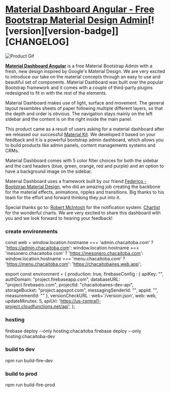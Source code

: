 # [Material Dashboard Angular - Free Bootstrap Material Design Admin](https://www.creative-tim.com/product/material-dashboard-angular2)[![version][version-badge]][CHANGELOG]

![Product Gif](https://raw.githubusercontent.com/creativetimofficial/public-assets/master/material-dashboard-angular/material-dashboard-angular.gif)

**[Material Dashboard Angular](https://www.creative-tim.com/product/material-dashboard-angular2/)** is a free Material Bootstrap Admin with a fresh, new design inspired by Google's Material Design. We are very excited to introduce our take on the material concepts through an easy to use and beautiful set of components. Material Dashboard was built over the popular Bootstrap framework and it comes with a couple of third-party plugins redesigned to fit in with the rest of the elements.

Material Dashboard makes use of light, surface and movement. The general layout resembles sheets of paper following multiple different layers, so that the depth and order is obvious. The navigation stays mainly on the left sidebar and the content is on the right inside the main panel.

This product came as a result of users asking for a material dashboard after we released our successful [Material Kit](http://www.creative-tim.com/product/material-kit). We developed it based on your feedback and it is a powerful bootstrap admin dashboard, which allows you to build products like admin panels, content managements systems and CRMs.

Material Dashboard comes with 5 color filter choices for both the sidebar and the card headers (blue, green, orange, red and purple) and an option to have a background image on the sidebar.

Material Dashboard uses a framework built by our friend [Federico - Bootstrap Material Design](http://fezvrasta.github.io/bootstrap-material-design/), who did an amazing job creating the backbone for the material effects, animations, ripples and transitions. Big thanks to his team for the effort and forward thinking they put into it.

Special thanks go to:
[Robert McIntosh](https://github.com/mouse0270/bootstrap-notify) for the notification system.
[Chartist](https://gionkunz.github.io/chartist-js/) for the wonderful charts.
We are very excited to share this dashboard with you and we look forward to hearing your feedback!



### create environments

const web = 
window.location.hostname === 'admin.chacaitoba.com' ? 
'https://admin.chacaitoba.com': 
window.location.hostname === 'mesonero.chacaitoba.com' ? 
'https://mesonero.chacaitoba.com':
window.location.hostname === 'menu.chacaitoba.com' ? 
'https://menu.chacaitoba.com':
'https://chacaitobaires.web.app';

export const environment = {
  production: true,
  firebaseConfig : {
    apiKey: "",
    authDomain: "project.firebaseapp.com",
    databaseURL: "project.firebaseio.com",
    projectId: "chacaitobaires-dev-api",
    storageBucket: "project.appspot.com",
    messagingSenderId: "",
    appId: "",
    measurementId: ""
  },
  versionCheckURL :  web+'/version.json',
  web: web,
  updateMinutes: 5,
  apiUrl: 'https://us-central1-project.cloudfunctions.net/api',
};

### hosting 
firebase deploy --only hosting:chacaitoba
firebase deploy --only hosting:chacaitoba-dev

### build to dev
npm run build-fire-dev

### build to prod
npm run build-fire-prod
